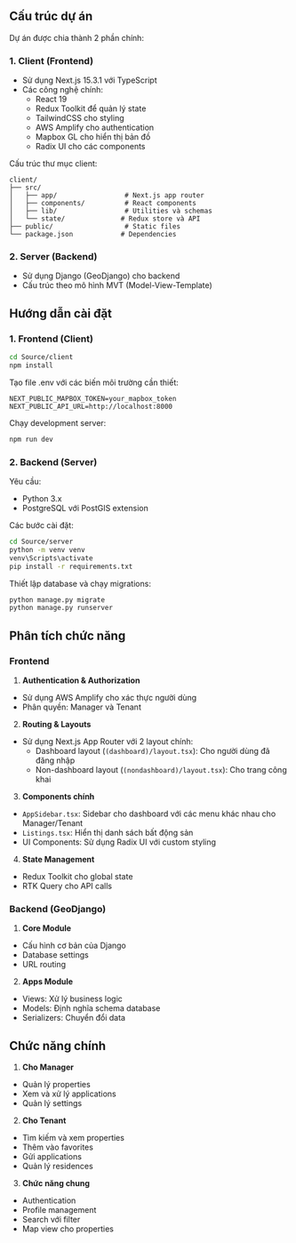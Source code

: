 ## Cấu trúc dự án

Dự án được chia thành 2 phần chính:

### 1. Client (Frontend)
- Sử dụng Next.js 15.3.1 với TypeScript
- Các công nghệ chính:
  - React 19
  - Redux Toolkit để quản lý state
  - TailwindCSS cho styling
  - AWS Amplify cho authentication
  - Mapbox GL cho hiển thị bản đồ
  - Radix UI cho các components

Cấu trúc thư mục client:
```
client/
├── src/
│   ├── app/                 # Next.js app router
│   ├── components/          # React components
│   ├── lib/                 # Utilities và schemas
│   └── state/              # Redux store và API
├── public/                  # Static files
└── package.json            # Dependencies
```

### 2. Server (Backend)
- Sử dụng Django (GeoDjango) cho backend
- Cấu trúc theo mô hình MVT (Model-View-Template)

## Hướng dẫn cài đặt

### 1. Frontend (Client)

```bash
cd Source/client
npm install
```

Tạo file .env với các biến môi trường cần thiết:
```plaintext
NEXT_PUBLIC_MAPBOX_TOKEN=your_mapbox_token
NEXT_PUBLIC_API_URL=http://localhost:8000
```

Chạy development server:
```bash
npm run dev
```

### 2. Backend (Server)

Yêu cầu:
- Python 3.x
- PostgreSQL với PostGIS extension

Các bước cài đặt:
```bash
cd Source/server
python -m venv venv
venv\Scripts\activate
pip install -r requirements.txt
```

Thiết lập database và chạy migrations:
```bash
python manage.py migrate
python manage.py runserver
```

## Phân tích chức năng

### Frontend

1. **Authentication & Authorization**
- Sử dụng AWS Amplify cho xác thực người dùng
- Phân quyền: Manager và Tenant

2. **Routing & Layouts**
- Sử dụng Next.js App Router với 2 layout chính:
  - Dashboard layout (`(dashboard)/layout.tsx`): Cho người dùng đã đăng nhập
  - Non-dashboard layout (`(nondashboard)/layout.tsx`): Cho trang công khai

3. **Components chính**
- `AppSidebar.tsx`: Sidebar cho dashboard với các menu khác nhau cho Manager/Tenant
- `Listings.tsx`: Hiển thị danh sách bất động sản
- UI Components: Sử dụng Radix UI với custom styling

4. **State Management**
- Redux Toolkit cho global state
- RTK Query cho API calls

### Backend (GeoDjango)

1. **Core Module**
- Cấu hình cơ bản của Django
- Database settings
- URL routing

2. **Apps Module**
- Views: Xử lý business logic
- Models: Định nghĩa schema database
- Serializers: Chuyển đổi data

## Chức năng chính

1. **Cho Manager**
- Quản lý properties
- Xem và xử lý applications
- Quản lý settings

2. **Cho Tenant**
- Tìm kiếm và xem properties
- Thêm vào favorites
- Gửi applications
- Quản lý residences

3. **Chức năng chung**
- Authentication
- Profile management
- Search với filter
- Map view cho properties

        